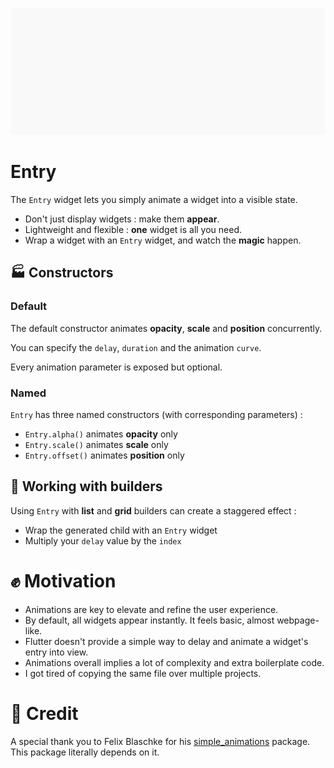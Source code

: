 <p align="center">
<img src="entry.gif" alt="entry" />
</p>

# Entry

The `Entry` widget lets you simply animate a widget into a visible state.

- Don't just display widgets : make them **appear**.
- Lightweight and flexible : **one** widget is all you need.
- Wrap a widget with an `Entry` widget, and watch the **magic** happen.

## 🏭 Constructors

### Default

The default constructor animates **opacity**, **scale** and **position** concurrently.

You can specify the `delay`, `duration` and the animation `curve`.

Every animation parameter is exposed but optional.

### Named

`Entry` has three named constructors (with corresponding parameters) :

- `Entry.alpha()` animates **opacity** only
- `Entry.scale()` animates **scale** only
- `Entry.offset()` animates **position** only

## 👷 Working with builders

Using `Entry` with **list** and **grid** builders can create a staggered effect :

- Wrap the generated child with an `Entry` widget
- Multiply your `delay` value by the `index`

# ✊ Motivation

- Animations are key to elevate and refine the user experience.
- By default, all widgets appear instantly. It feels basic, almost webpage-like.
- Flutter doesn't provide a simple way to delay and animate a widget's entry into view.
- Animations overall implies a lot of complexity and extra boilerplate code.
- I got tired of copying the same file over multiple projects.

# 🙏 Credit

A special thank you to Felix Blaschke for his [simple_animations](https://pub.dev/packages/simple_animations) package. This package literally depends on it.
